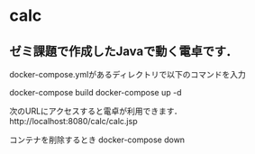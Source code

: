 # calc

## ゼミ課題で作成したJavaで動く電卓です．

docker-compose.ymlがあるディレクトリで以下のコマンドを入力

docker-compose build
docker-compose up -d

次のURLにアクセスすると電卓が利用できます．
http://localhost:8080/calc/calc.jsp

コンテナを削除するとき
docker-compose down
